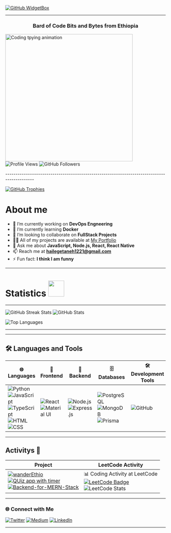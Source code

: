 
[![GitHub WidgetBox](https://github-widgetbox.vercel.app/api/profile?username=Hailemeskel-Getaneh&data=followers,repositories,commits&theme=viridescent)](https://github.com/Hailemeskel-Getaneh)

-----------------------------------------------------------


<h3 align="center">Bard of Code Bits and Bytes from Ethiopia</h3>
<img align="left" alt="Coding tpying animation " width="400" src="https://media0.giphy.com/media/26tn33aiTi1jkl6H6/giphy.gif">

<p align="left"> 
    <img src="https://komarev.com/ghpvc/?username=hailemeskel-getaneh&label=Profile%20views&color=0e75b6&style=flat" alt="Profile Views" />
    <img src="https://img.shields.io/github/followers/hailemeskel-getaneh?label=Followers&style=social" alt="GitHub Followers" />
</p>
--------------------------------------------------------------------------------------------
<p align="left">
    <a href="https://github.com/ryo-ma/github-profile-trophy">
        <img src="https://github-profile-trophy.vercel.app/?username=hailemeskel-getaneh&theme=algolia&no-frame=true&row=1" alt="GitHub Trophies" />
    </a>
</p>
<h1>About me</h1>

- 🔭 I’m currently working on **DevOps Engneering**  
- 🌱 I’m currently learning **Docker**  
- 👯 I’m looking to collaborate on **FullStack Projects**  
- 👨‍💻 All of my projects are available at [My Portfolio](https://hailemeskel.netlify.app)  
- 💬 Ask me about **JavaScript, Node.js, React, React Native**  
- 📫 Reach me at **hailegetaneh1221@gmail.com**  
- ⚡ Fun fact: **I think I am funny**  

---

# Statistics <img src="https://media4.giphy.com/media/MIGbtLZoVjbl0bYbAd/giphy.gif?cid=ecf05e472t2h0i8d7dcjaoau9iqtchhr899hxmpxzzgc7lyw&rid=giphy.gif" width="50" > 

---------------------
<p>
<img src="https://streak-stats.demolab.com/?user=Hailemeskel-Getaneh&theme=algolia"count_private=true alt="GitHub Streak Stats" />

   <img src="https://github-readme-stats.vercel.app/api?username=Hailemeskel-Getaneh&show_icons=true&theme=algolia&count_private=true&cache_seconds=900" alt="GitHub Stats" />

</p>

<p>
    <img src="https://github-readme-stats.vercel.app/api/top-langs/?username=Hailemeskel-Getaneh&layout=compact&theme=algolia"count_private=true alt="Top Languages" />
</p>

---


--------------------------------------------
## 🛠️ Languages and Tools

| 🌐 Languages | 🎨 Frontend | 🔧 Backend | 🗄️ Databases | 🛠️ Development Tools |
|--------------|-------------|------------|--------------|----------------------|
| ![Python](https://img.shields.io/badge/Python-3776AB?style=for-the-badge&logo=python&logoColor=white) <br> ![JavaScript](https://img.shields.io/badge/JavaScript-F7DF1E?style=for-the-badge&logo=javascript&logoColor=black) <br> ![TypeScript](https://img.shields.io/badge/TypeScript-3178C6?style=for-the-badge&logo=typescript&logoColor=white) <br> ![HTML](https://img.shields.io/badge/HTML5-E34F26?style=for-the-badge&logo=html5&logoColor=white) <br> ![CSS](https://img.shields.io/badge/CSS3-1572B6?style=for-the-badge&logo=css3&logoColor=white) | ![React](https://img.shields.io/badge/React-61DAFB?style=for-the-badge&logo=react&logoColor=black) <br> ![Material UI](https://img.shields.io/badge/Material%20UI-0081CB?style=for-the-badge&logo=mui&logoColor=white) | ![Node.js](https://img.shields.io/badge/Node.js-339933?style=for-the-badge&logo=node.js&logoColor=white) <br> ![Express.js](https://img.shields.io/badge/Express.js-000000?style=for-the-badge&logo=express&logoColor=white) | ![PostgreSQL](https://img.shields.io/badge/PostgreSQL-4169E1?style=for-the-badge&logo=postgresql&logoColor=white) <br> ![MongoDB](https://img.shields.io/badge/MongoDB-47A248?style=for-the-badge&logo=mongodb&logoColor=white) <br> ![Prisma](https://img.shields.io/badge/Prisma-2D3748?style=for-the-badge&logo=prisma&logoColor=white) | ![GitHub](https://img.shields.io/badge/GitHub-181717?style=for-the-badge&logo=github&logoColor=white) |

----------------------------------------
## Activitys 📁

| Project | LeetCode Activity |
| ------- | ------------------ |
| [![wanderEthio](https://github-readme-stats.vercel.app/api/pin/?username=Hailemeskel-Getaneh&theme=react&repo=wanderEthio)](https://github.com/Hailemeskel-Getaneh/wanderEthio.git) <br> [![QUiz app with timer](https://github-readme-stats.vercel.app/api/pin/?username=Hailemeskel-Getaneh&theme=react&repo=QuizApp)](https://github.com/Hailemeskel-Getaneh/QuizApp.git) <br> [![Backend-for-MERN-Stack](https://github-readme-stats.vercel.app/api/pin/?username=Hailemeskel-Getaneh&theme=react&repo=Backend-for-MERN-Stack)](https://github.com/Hailemeskel-Getaneh/Backend-for-MERN-Stack.git) | 📊 Coding Activity at LeetCode <br> [![LeetCode Badge](https://img.shields.io/badge/LeetCode-FFA116?style=flat&logo=leetcode&logoColor=white)](https://leetcode.com/u/Hailemeskel_Getaneh/) <br> ![LeetCode Stats](https://leetcard.jacoblin.cool/Hailemeskel_Getaneh?ext=heatmap&theme=dark&width=500&height=300) |
 


---

### 🌐 Connect with Me

<p>
    <a href="https://twitter.com/hamar1627"><img src="https://img.shields.io/twitter/follow/hamar1627?style=social" alt="Twitter"></a>
    <a href="https://medium.com/@Hailemeskel-Getaneh"><img src="https://img.shields.io/badge/Medium-%40hamatr1627-03a87c" alt="Medium"></a>
    <a href="https://linkedin.com/in/hailemeskel-getaneh"><img src="https://img.shields.io/badge/LinkedIn-Hailemeskel%20Getaneh-blue" alt="LinkedIn"></a>
</p>

---

